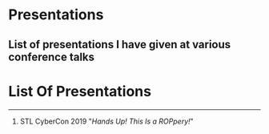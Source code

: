 # Presentations
List of presentations I have given at various conference talks
---
# List Of Presentations
---
1. STL CyberCon 2019 "_Hands Up! This Is a ROPpery!_"
